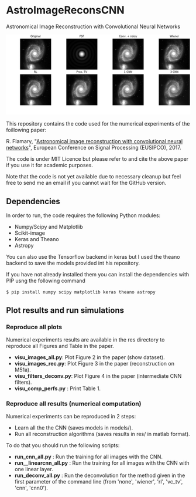 # AstroImageReconsCNN
Astronomical Image Reconstruction with Convolutional Neural Networks

![imgrecons](imgs/images_rec.png)

This repository contains the code used for the numerical experiments of the foillowing paper:


R. Flamary, "[Astronomical image reconstruction with convolutional neural networks](https://arxiv.org/pdf/1612.04526.pdf)", European Conference on Signal Processing (EUSIPCO), 2017.


The code is under MIT Licence but please refer to and cite the above paper if you use it for academic purposes.

Note that the code is not yet available due to necessary cleanup but feel free to send me an email if you cannot wait for the GitHub version.

##  Dependencies

In order to run, the code requires the following Python modules:

* Numpy/Scipy and Matplotlib
* Scikit-image
* Keras and Theano
* Astropy

You can also use the Tensorflow backend in keras but I used the theano backend to save the models provided int his repository.

If you have not already installed them you can install the dependencies with PIP usng the following command

```
$ pip install numpy scipy matplotlib keras theano astropy
```


## Plot results and run simulations

### Reproduce all plots

Numerical experiments results are available in the res directory to reproduce
all  Figures and Table in the paper.

* **visu_images_all.py**: Plot Figure 2 in the paper (show dataset).
* **visu_images_rec.py**: Plot Figure 3 in the paper (reconstruction on M51a).  
* **visu_filters_deconv.py**: Plot Figure 4 in the paper (intermediate CNN filters).
* **visu_comp_perfs.py** : Print Table 1.

### Reproduce all results (numerical computation)

Numerical experiments can be reproduced in 2 steps:
* Learn all the the CNN (saves models in models/).
* Run all reconstruction algorithms (saves results in res/ in matlab format).

To do that you should run the following scripts:

* **run_cnn_all.py** : Run the training for all images with the CNN.
* **run__linearcnn_all.py** : Run the training for all images with the CNN with one linear layer.
* **run_deconv_all.py** : Run the deconvolution for the method given in the first parameter of the command line (from 'none', 'wiener', 'rl', 'vc_tv', 'cnn', 'cnn0').
